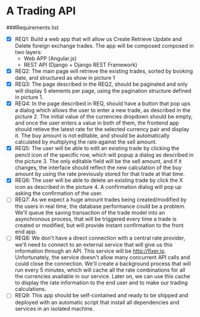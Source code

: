 # A Trading API 
###Requirements list
- [x] REQ1: Build a web app that will allow us Create Retrieve Update and Delete foreign exchange trades. 
The app will be composed composed in two layers:
	* Web APP (Angular.js)
	* REST API (Django + Django REST Framework)
- [x] REQ2: The main page will retrieve the existing trades, sorted by booking date, and structured as show in picture 1
- [x] REQ3: The page described in the REQ2, should be paginated and only will display 5 elements per page, using the pagination structure defined in picture 1.
- [x] REQ4: In the page described in REQ, should have a button that pop ups a dialog which allows the user to enter a new trade, as described in the picture 2. The initial value of the currencies dropdown should be empty, and once the user enters a value in both of them, the frontend app should retieve the latest rate for the selected currency pair and display it.
The buy amount is not editable, and should be automatically calculated by multiplying the rate against the sell amount.
- [x] REQ5: The user will be able to edit an existing trade by clicking the pencil icon of the specific row, which will popup a dialog as described in the picture 3. The only editable field will be the sell amount, and if it changes, the interface should reflect the new calculation of the buy amount by using the rate previously stored for that trade at that time.
- [x] REQ6: The user will be able to delete an existing trade by click the X icon as described in the picture 4. A confirmation dialog will pop up asking the confirmation of the user.
- [ ] REQ7: As we expect a huge amount trades being created/modified by the users in real time, the database performance could be a problem. We'll queue the saving transaction of the trade model into an asynchronous process, that will be triggered every time a trade is created or modified, but will provide instant confirmation to the front end app.
- [ ] REQ8: We don't have a direct connection with a central rate provider, we'll need to connect to an external service that will give us this information through an API. This service will be http://fixer.io. Unfortunately, the service doesn't allow many concurrent API calls and could close the connection. We'll create a background process that will run every 5 minutes, which will cache all the rate combinations for all the currencies available in our service. Later on,  we can use this cache to display the rate information to the end user and to make our trading calculations.
- [ ] REQ9: This app should be self-contained and ready to be shipped and deployed with an automatic script that install all dependencies and services in  an isolated machine.

